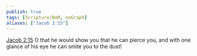 ```yaml
---
publish: true
tags: [Scripture/BoM, noGraph]
aliases: ["Jacob 2:15"]
---
```

[Jacob 2:15](https://churchofjesuschrist.org/study/scriptures/bofm/jacob/2?lang=eng&id=p15#p15) O that he would show you that he can pierce you, and with one glance of his eye he can smite you to the dust!
